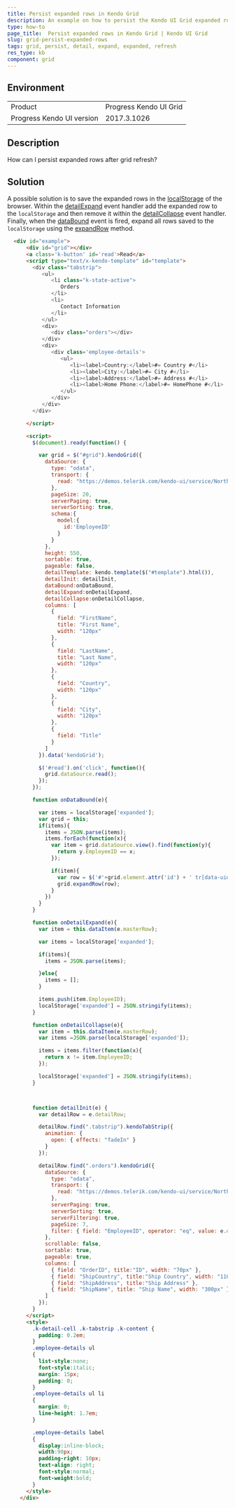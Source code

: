 ```yaml
---
title: Persist expanded rows in Kendo Grid
description: An example on how to persist the Kendo UI Grid expanded rows.
type: how-to
page_title:  Persist expanded rows in Kendo Grid | Kendo UI Grid
slug: grid-persist-expanded-rows
tags: grid, persist, detail, expand, expanded, refresh
res_type: kb
component: grid
---
```


## Environment

<table>
 <tr>
  <td>Product</td>
  <td>Progress Kendo UI Grid</td>
 </tr>
 <tr>
  <td>Progress Kendo UI version</td>
  <td>2017.3.1026</td>
 </tr>
</table>

## Description

How can I persist expanded rows after grid refresh?

## Solution

A possible solution is to save the expanded rows in the [localStorage](https://developer.mozilla.org/en-US/docs/Web/API/Window/localStorage) of the browser. Within the [detailExpand](https://docs.telerik.com/kendo-ui/api/javascript/ui/grid#events-detailExpand) event handler add the expanded row to the `localStorage` and then remove it within the [detailCollapse](https://docs.telerik.com/kendo-ui/api/javascript/ui/grid#events-detailCollapse) event handler. Finally, when the [dataBound](https://docs.telerik.com/kendo-ui/api/javascript/ui/grid#events-dataBound) event is fired, expand all rows saved to the `localStorage` using the [expandRow](https://docs.telerik.com/kendo-ui/api/javascript/ui/grid#methods-expandRow) method.

```html
  <div id="example">
      <div id="grid"></div>
      <a class='k-button' id='read'>Read</a>
      <script type="text/x-kendo-template" id="template">
        <div class="tabstrip">
           <ul>
              <li class="k-state-active">
                 Orders
              </li>
              <li>
                 Contact Information
              </li>
           </ul>
           <div>
              <div class="orders"></div>
           </div>
           <div>
              <div class='employee-details'>
                 <ul>
                    <li><label>Country:</label>#= Country #</li>
                    <li><label>City:</label>#= City #</li>
                    <li><label>Address:</label>#= Address #</li>
                    <li><label>Home Phone:</label>#= HomePhone #</li>
                 </ul>
              </div>
           </div>
        </div>

      </script>

      <script>
        $(document).ready(function() {

          var grid = $("#grid").kendoGrid({
            dataSource: {
              type: "odata",
              transport: {
                read: "https://demos.telerik.com/kendo-ui/service/Northwind.svc/Employees"
              },
              pageSize: 20,
              serverPaging: true,
              serverSorting: true,
              schema:{
                model:{
                  id:'EmployeeID'
                }
              }
            },
            height: 550,
            sortable: true,
            pageable: false,
            detailTemplate: kendo.template($("#template").html()),
            detailInit: detailInit,
            dataBound:onDataBound,
            detailExpand:onDetailExpand,
            detailCollapse:onDetailCollapse,
            columns: [
              {
                field: "FirstName",
                title: "First Name",
                width: "120px"
              },
              {
                field: "LastName",
                title: "Last Name",
                width: "120px"
              },
              {
                field: "Country",
                width: "120px"
              },
              {
                field: "City",
                width: "120px"
              },
              {
                field: "Title"
              }
            ]
          }).data('kendoGrid');

          $('#read').on('click', function(){
            grid.dataSource.read();
          });
        });

        function onDataBound(e){

          var items = localStorage['expanded'];
          var grid = this;
          if(items){
            items = JSON.parse(items);            
            items.forEach(function(x){
              var item = grid.dataSource.view().find(function(y){
                return y.EmployeeID == x;
              });

              if(item){
                var row = $('#'+grid.element.attr('id') + ' tr[data-uid="'+item.uid+'"]')
                grid.expandRow(row);
              }
            })
          }
        }

        function onDetailExpand(e){
          var item = this.dataItem(e.masterRow);

          var items = localStorage['expanded'];

          if(items){
            items = JSON.parse(items);

          }else{
            items = [];
          }

          items.push(item.EmployeeID);
          localStorage['expanded'] = JSON.stringify(items);
        }

        function onDetailCollapse(e){
          var item = this.dataItem(e.masterRow);          
          var items =JSON.parse(localStorage['expanded']);

          items = items.filter(function(x){
            return x != item.EmployeeID;
          });

          localStorage['expanded'] = JSON.stringify(items);
        }



        function detailInit(e) {
          var detailRow = e.detailRow;

          detailRow.find(".tabstrip").kendoTabStrip({
            animation: {
              open: { effects: "fadeIn" }
            }
          });

          detailRow.find(".orders").kendoGrid({
            dataSource: {
              type: "odata",
              transport: {
                read: "https://demos.telerik.com/kendo-ui/service/Northwind.svc/Orders"
              },
              serverPaging: true,
              serverSorting: true,
              serverFiltering: true,
              pageSize: 7,
              filter: { field: "EmployeeID", operator: "eq", value: e.data.EmployeeID }
            },
            scrollable: false,
            sortable: true,
            pageable: true,
            columns: [
              { field: "OrderID", title:"ID", width: "70px" },
              { field: "ShipCountry", title:"Ship Country", width: "110px" },
              { field: "ShipAddress", title:"Ship Address" },
              { field: "ShipName", title: "Ship Name", width: "300px" }
            ]
          });
        }
      </script>
      <style>
        .k-detail-cell .k-tabstrip .k-content {
          padding: 0.2em;
        }
        .employee-details ul
        {
          list-style:none;
          font-style:italic;
          margin: 15px;
          padding: 0;
        }
        .employee-details ul li
        {
          margin: 0;
          line-height: 1.7em;
        }

        .employee-details label
        {
          display:inline-block;
          width:90px;
          padding-right: 10px;
          text-align: right;
          font-style:normal;
          font-weight:bold;
        }
      </style>
    </div>
```
